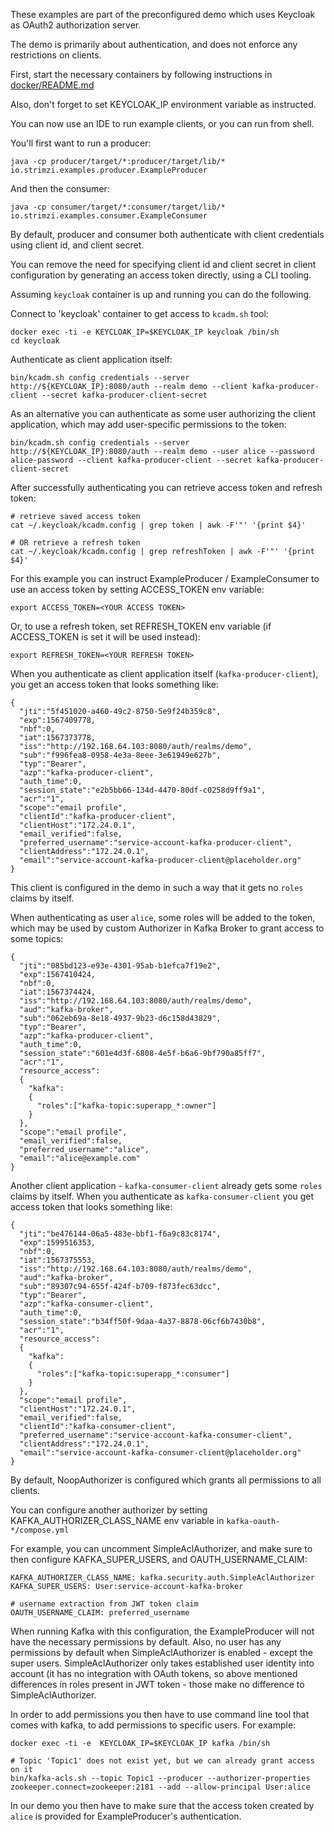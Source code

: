 
These examples are part of the preconfigured demo which uses Keycloak as OAuth2 authorization server.

The demo is primarily about authentication, and does not enforce any restrictions on clients.

First, start the necessary containers by following instructions in [docker/README.md](../docker/README.md)

Also, don't forget to set KEYCLOAK_IP environment variable as instructed.


You can now use an IDE to run example clients, or you can run from shell.

You'll first want to run a producer:

    java -cp producer/target/*:producer/target/lib/* io.strimzi.examples.producer.ExampleProducer
    
And then the consumer:

    java -cp consumer/target/*:consumer/target/lib/* io.strimzi.examples.consumer.ExampleConsumer

By default, producer and consumer both authenticate with client credentials using client id, and client secret.



You can remove the need for specifying client id and client secret in client configuration by generating an access token 
directly, using a CLI tooling.

Assuming `keycloak` container is up and running you can do the following.

Connect to 'keycloak' container to get access to `kcadm.sh` tool:

    docker exec -ti -e KEYCLOAK_IP=$KEYCLOAK_IP keycloak /bin/sh
    cd keycloak
    
Authenticate as client application itself:

    bin/kcadm.sh config credentials --server http://${KEYCLOAK_IP}:8080/auth --realm demo --client kafka-producer-client --secret kafka-producer-client-secret

As an alternative you can authenticate as some user authorizing the client application, which may add user-specific permissions to the token:

    bin/kcadm.sh config credentials --server http://${KEYCLOAK_IP}:8080/auth --realm demo --user alice --password alice-password --client kafka-producer-client --secret kafka-producer-client-secret
    
After successfully authenticating you can retrieve access token and refresh token:

    # retrieve saved access token
    cat ~/.keycloak/kcadm.config | grep token | awk -F'"' '{print $4}'
    
    # OR retrieve a refresh token
    cat ~/.keycloak/kcadm.config | grep refreshToken | awk -F'"' '{print $4}'

For this example you can instruct ExampleProducer / ExampleConsumer to use an access token by setting ACCESS_TOKEN env variable:

    export ACCESS_TOKEN=<YOUR ACCESS TOKEN>
    
Or, to use a refresh token, set REFRESH_TOKEN env variable (if ACCESS_TOKEN is set it will be used instead):

    export REFRESH_TOKEN=<YOUR REFRESH TOKEN>
 

When you authenticate as client application itself (`kafka-producer-client`), you get an access token that looks something like:

```
{
  "jti":"5f451020-a460-49c2-8750-5e9f24b359c8",
  "exp":1567409778,
  "nbf":0,
  "iat":1567373778,
  "iss":"http://192.168.64.103:8080/auth/realms/demo",
  "sub":"f996fea8-0958-4e3a-8eee-3e61949e627b",
  "typ":"Bearer",
  "azp":"kafka-producer-client",
  "auth_time":0,
  "session_state":"e2b5bb66-134d-4470-80df-c0258d9ff9a1",
  "acr":"1",
  "scope":"email profile",
  "clientId":"kafka-producer-client",
  "clientHost":"172.24.0.1",
  "email_verified":false,
  "preferred_username":"service-account-kafka-producer-client",
  "clientAddress":"172.24.0.1",
  "email":"service-account-kafka-producer-client@placeholder.org"
}
```

This client is configured in the demo in such a way that it gets no `roles` claims by itself.

When authenticating as user `alice`, some roles will be added to the token, which may be used by custom Authorizer in Kafka Broker
to grant access to some topics:

```
{
  "jti":"085bd123-e93e-4301-95ab-b1efca7f19e2",
  "exp":1567410424,
  "nbf":0,
  "iat":1567374424,
  "iss":"http://192.168.64.103:8080/auth/realms/demo",
  "aud":"kafka-broker",
  "sub":"062eb69a-8e18-4937-9b23-d6c158d43829",
  "typ":"Bearer",
  "azp":"kafka-producer-client",
  "auth_time":0,
  "session_state":"601e4d3f-6808-4e5f-b6a6-9bf790a85ff7",
  "acr":"1",
  "resource_access":
  {
    "kafka":
    {
      "roles":["kafka-topic:superapp_*:owner"]
    }
  },
  "scope":"email profile",
  "email_verified":false,
  "preferred_username":"alice",
  "email":"alice@example.com"
}
```

Another client application - `kafka-consumer-client` already gets some `roles` claims by itself.
When you authenticate as `kafka-consumer-client` you get access token that looks something like:

```
{
  "jti":"be476144-06a5-483e-bbf1-f6a9c83c8174",
  "exp":1599516353,
  "nbf":0,
  "iat":1567375553,
  "iss":"http://192.168.64.103:8080/auth/realms/demo",
  "aud":"kafka-broker",
  "sub":"89307c94-655f-424f-b709-f873fec63dcc",
  "typ":"Bearer",
  "azp":"kafka-consumer-client",
  "auth_time":0,
  "session_state":"b34ff50f-9daa-4a37-8878-06cf6b7430b8",
  "acr":"1",
  "resource_access":
  {
    "kafka":
    {
      "roles":["kafka-topic:superapp_*:consumer"]
    }
  },
  "scope":"email profile",
  "clientHost":"172.24.0.1",
  "email_verified":false,
  "clientId":"kafka-consumer-client",
  "preferred_username":"service-account-kafka-consumer-client",
  "clientAddress":"172.24.0.1",
  "email":"service-account-kafka-consumer-client@placeholder.org"
}

```


By default, NoopAuthorizer is configured which grants all permissions to all clients.


You can configure another authorizer by setting KAFKA_AUTHORIZER_CLASS_NAME env variable in `kafka-oauth-*/compose.yml`

For example, you can uncomment SimpleAclAuthorizer, and make sure to then configure KAFKA_SUPER_USERS, and OAUTH_USERNAME_CLAIM:

    KAFKA_AUTHORIZER_CLASS_NAME: kafka.security.auth.SimpleAclAuthorizer
    KAFKA_SUPER_USERS: User:service-account-kafka-broker

    # username extraction from JWT token claim
    OAUTH_USERNAME_CLAIM: preferred_username

When running Kafka with this configuration, the ExampleProducer will not have the necessary permissions by default. Also, no user has any
permissions by default when SimpleAclAuthorizer is enabled - except the super users. SimpleAclAuthorizer only takes established user
identity into account (it has no integration with OAuth tokens, so above mentioned differences in roles present in JWT token - those 
make no difference to SimpleAclAuthorizer.

In order to add permissions you then have to use command line tool that comes with kafka, to add permissions to specific users.
For example:

    docker exec -ti -e  KEYCLOAK_IP=$KEYCLOAK_IP kafka /bin/sh
    
    # Topic 'Topic1' does not exist yet, but we can already grant access on it
    bin/kafka-acls.sh --topic Topic1 --producer --authorizer-properties zookeeper.connect=zookeeper:2181 --add --allow-principal User:alice

In our demo you then have to make sure that the access token created by `alice` is provided for ExampleProducer's authentication.
